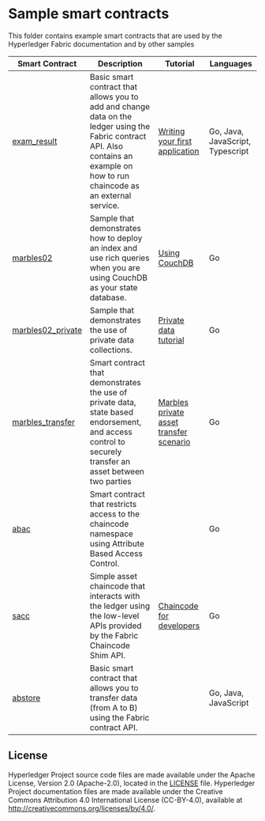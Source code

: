 [//]: # (SPDX-License-Identifier: CC-BY-4.0)

# Sample smart contracts

This folder contains example smart contracts that are used by the Hyperledger Fabric documentation and by other samples

|  **Smart Contract** | **Description** | **Tutorial** | **Languages** |
| -----------|------------------------------|----------|---------|
| [exam_result](exam_result) | Basic smart contract that allows you to add and change data on the ledger using the Fabric contract API. Also contains an example on how to run chaincode as an external service. | [Writing your first application](https://hyperledger-fabric.readthedocs.io/en/master/write_first_app.html) | Go, Java, JavaScript, Typescript |
| [marbles02](marbles02) | Sample that demonstrates how to deploy an index and use rich queries when you are using CouchDB as your state database. | [Using CouchDB](https://hyperledger-fabric.readthedocs.io/en/master/couchdb_tutorial.html) | Go |
| [marbles02_private](marbles02_private) | Sample that demonstrates the use of private data collections. | [Private data tutorial](https://hyperledger-fabric.readthedocs.io/en/master/private_data_tutorial.html) | Go |
| [marbles_transfer](marbles_transfer) | Smart contract that demonstrates the use of private data, state based endorsement, and access control to securely transfer an asset between two parties | [Marbles private asset transfer scenario](marbles_transfer/README.md) | Go |
| [abac](abac) | Smart contract that restricts access to the chaincode namespace using Attribute Based Access Control. | | Go|
| [sacc](sacc) | Simple asset chaincode that interacts with the ledger using the low-level APIs provided by the Fabric Chaincode Shim API. | [Chaincode for developers](https://hyperledger-fabric.readthedocs.io/en/master/chaincode4ade.html) | Go |
| [abstore](abstore) | Basic smart contract that allows you to transfer data (from A to B) using the Fabric contract API. |  | Go, Java, JavaScript |

## License <a name="license"></a>

Hyperledger Project source code files are made available under the Apache
License, Version 2.0 (Apache-2.0), located in the [LICENSE](LICENSE) file.
Hyperledger Project documentation files are made available under the Creative
Commons Attribution 4.0 International License (CC-BY-4.0), available at http://creativecommons.org/licenses/by/4.0/.
